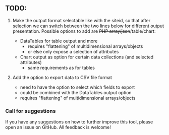 ## TODO:

1. Make the output format selectable like with the siteid, so that after selection we can switch between the two lines below for different output presentation. Possible options to add are ~~PHP array/json~~/table/chart:
    - DataTables for table output and more
        - requires "flattening" of multidimensional arrays/objects
        - or else only expose a selection of attributes
    - Chart output as option for certain data collections (and selected attributes)
        - same requirements as for tables

2. Add the option to export data to CSV file format
    - need to have the option to select which fields to export
    - could be combined with the DataTables output option
    - requires "flattening" of multidimensional arrays/objects


### Call for suggestions

If you have any suggestions on how to further improve this tool, please open an issue on GitHub. All feedback is welcome!

